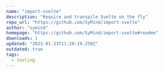 ```yaml
---
name: "import-svelte"
description: "Require and transpile Svelte on the fly"
repo_url: "https://github.com/SyMind/import-svelte"
author: "symind"
homepage: "https://github.com/SyMind/import-svelte#readme"
downloads: 1
updated: "2023-01-23T11:20:19.250Z"
outdated: true
tags: 
  - tooling
---
```

